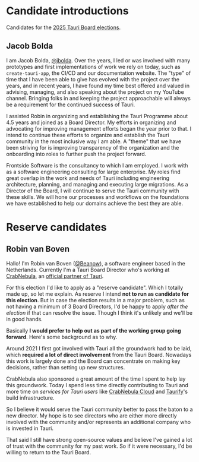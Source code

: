 # Candidate introductions

Candidates for the [2025 Tauri Board elections](README.md).

## Jacob Bolda

I am Jacob Bolda, [@jbolda][github-jbolda]. Over the years, I led or was involved with many prototypes and first implementations of work we rely on today, such as `create-tauri-app`, the CI/CD and our documentation website. The "type" of time that I have been able to give has evolved with the project over the years, and in recent years, I have found my time best offered and valued in advising, managing, and also speaking about the project on my YouTube channel. Bringing folks in and keeping the project approachable will always be a requirement for the continued success of Tauri.

I assisted Robin in organizing and establishing the Tauri Programme about 4.5 years and joined as a Board Director. My efforts in organizing and advocating for improving management efforts began the year prior to that. I intend to continue these efforts to organize and establish the Tauri community in the most inclusive way I am able. A "theme" that we have been striving for is improving transparency of the organization and the onboarding into roles to further push the project forward.

Frontside Software is the consultancy to which I am employed. I work with as a software engineering consulting for large enterprise. My roles find great overlap in the work and needs of Tauri including engineering architecture, planning, and managing and executing large migrations. As a Director of the Board, I will continue to serve the Tauri community with these skills. We will hone our processes and workflows on the foundations we have established to help our domains achieve the best they are able.

[github-jbolda]: https://github.com/jbolda "Jacob Bolda - GitHub"

# Reserve candidates

## Robin van Boven

Hallo! I'm Robin van Boven ([@Beanow][github-beanow]), a software engineer based in the Netherlands.
Currently I'm a Tauri Board Director who's working at [CrabNebula], an [official partner of Tauri][cn-partnership].

For this election I'd like to apply as a "reserve candidate". Which I totally made up, so let me explain. As reserve I intend **not to run as candidate for this election**. But in case the election results in a major problem, such as not having a minimum of 3 Board Directors, I'd be happy to apply _after the election_ if that can resolve the issue. Though I think it's unlikely and we'll be in good hands.

Basically **I would prefer to help out as part of the working group going forward**. Here's some background as to why.

Around 2021 I first got involved with Tauri all the groundwork had to be laid, which **required a lot of direct involvement** from the Tauri Board. Nowadays this work is largely done and the Board can concentrate on making key decisions, rather than setting up new structures.

CrabNebula also sponsored a great amount of the time I spent to help lay this groundwork. Today I spend less time directly contributing to Tauri and more time on _services for Tauri users_ like [CrabNebula Cloud][cn-cloud] and [Taurify]'s build infrastructure.

So I believe it would serve the Tauri community better to pass the baton to a new director. My hope is to see directors who are either more directly involved with the community and/or represents an additional company who is invested in Tauri.

That said I still have strong open-source values and believe I've gained a lot of trust with the community for my past work. So if it were necessary, I'd be willing to return to the Tauri Board.

[github-beanow]: https://github.com/beanow "Beanow - GitHub"
[CrabNebula]: https://crabnebula.dev "CrabNebula"
[cn-partnership]: https://tauri.app/blog/partnership-crabnebula/ "Strengthening Tauri: Our Partnership with CrabNebula"
[cn-cloud]: https://crabnebula.dev/cloud/ "CrabNebula Cloud"
[Taurify]: https://crabnebula.dev/taurify/ "Taurify - CrabNebula"
